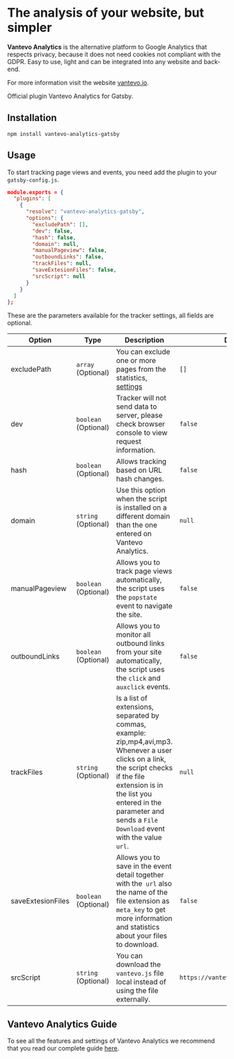 # The analysis of your website, but simpler
 
**Vantevo Analytics** is the alternative platform to Google Analytics that respects privacy, because it does not need cookies not compliant with the GDPR. Easy to use, light and can be integrated into any website and back-end.
 
For more information visit the website [vantevo.io](https://vantevo.io).

Official plugin Vantevo Analytics for Gatsby.

## Installation
 
`npm install vantevo-analytics-gatsby`


## Usage
 
To start tracking page views and events, you need add the plugin to your `gatsby-config.js`.

```json
module.exports = {
  "plugins": [
    {
      "resolve": "vantevo-analytics-gatsby",
      "options": {
        "excludePath": [],
        "dev": false,
        "hash": false,
        "domain": null,
        "manualPageview": false,
        "outboundLinks": false,
        "trackFiles": null,
        "saveExtesionFiles": false,
        "srcScript": null
      }
    }
  ]
};
```

These are the parameters available for the tracker settings, all fields are optional.
 
| Option          | Type                  | Description                                                                                                                    | Default |
| ----------------- | ------------------- | ------------------------------------------------------------------------------------------------------------------------------ | ------- |
| excludePath       | `array`  (Optional) | You can exclude one or more pages from the statistics, [settings](https://vantevo.io/docs/)          | `[]`    |
| dev               | `boolean` (Optional)| Tracker will not send data to server, please check browser console to view request information.                              | `false` |
| hash              | `boolean` (Optional)| Allows tracking based on URL hash changes.                                                            | `false` |
| domain            | `string` (Optional) | Use this option when the script is installed on a different domain than the one entered on Vantevo Analytics. | `null`  |
| manualPageview    | `boolean` (Optional)| Allows you to track page views automatically, the script uses the `popstate` event to navigate the site. | `false`  |
| outboundLinks     | `boolean` (Optional)| Allows you to monitor all outbound links from your site automatically, the script uses the `click` and` auxclick` events.          | `false`  |
| trackFiles        | `string` (Optional) | Is a list of extensions, separated by commas, example: zip,mp4,avi,mp3. Whenever a user clicks on a link, the script checks if the file extension is in the list you entered in the parameter and sends a `File Download` event with the value `url`. | `null`  |
| saveExtesionFiles | `boolean` (Optional)| Allows you to save in the event detail together with the` url` also the name of the file extension as `meta_key` to get more information and statistics about your files to download. | `false`  |
| srcScript         | `string` (Optional) | You can download the `vantevo.js` file local instead of using the file externally. | `https://vantevo.io/js/vantevo.js`  |


 
## Vantevo Analytics Guide
 
To see all the features and settings of Vantevo Analytics we recommend that you read our complete guide [here](https://vantevo.io/docs).
 


